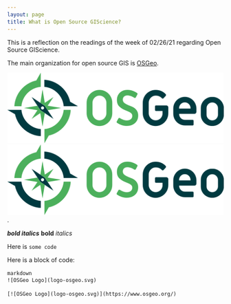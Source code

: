 ```yaml
---
layout: page
title: What is Open Source GIScience?
---
```


This is a reflection on the readings of the week of 02/26/21 regarding Open Source GIScience.

The main organization for open source GIS is [OSGeo](https://www.osgeo.org/).

![OSGeo Logo](logo-osgeo.svg)
[![OSGeo Logo](logo-osgeo.svg)](https://www.osgeo.org/).

***bold italics***
**bold**
*italics*

Here is `some code`

Here is a block of code:

```
markdown
![OSGeo Logo](logo-osgeo.svg)

[![OSGeo Logo](logo-osgeo.svg)](https://www.osgeo.org/)

```
